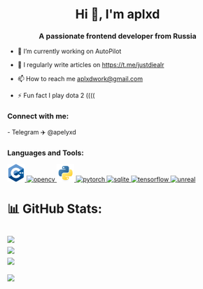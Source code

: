 <h1 align="center">Hi 👋, I'm aplxd</h1> 
<h3 align="center">A passionate frontend developer from Russia</h3> 
 
- 🔭 I’m currently working on AutoPilot 
 
- 📝 I regularly write articles on https://t.me/justdiealr 
 
- 📫 How to reach me aplxdwork@gmail.com 
 
- ⚡ Fun fact I play dota 2 (((( 
 
<h3 align="left">Connect with me:</h3> 
 - Telegram ✈️
 @apelyxd
<h3 align="left">Languages and Tools:</h3> 
<p align="left"> <a href="https://www.w3schools.com/cpp/" target="_blank" rel="noreferrer"> <img src="https://raw.githubusercontent.com/devicons/devicon/master/icons/cplusplus/cplusplus-original.svg" alt="cplusplus" width="40" height="40"/> </a> <a href="https://opencv.org/" target="_blank" rel="noreferrer"> <img src="https://www.vectorlogo.zone/logos/opencv/opencv-icon.svg" alt="opencv" width="40" height="40"/> </a> <a href="https://www.python.org" target="_blank" rel="noreferrer"> <img src="https://raw.githubusercontent.com/devicons/devicon/master/icons/python/python-original.svg" alt="python" width="40" height="40"/> </a> <a href="https://pytorch.org/" target="_blank" rel="noreferrer"> <img src="https://www.vectorlogo.zone/logos/pytorch/pytorch-icon.svg" alt="pytorch" width="40" height="40"/> </a> <a href="https://www.sqlite.org/" target="_blank" rel="noreferrer"> <img src="https://www.vectorlogo.zone/logos/sqlite/sqlite-icon.svg" alt="sqlite" width="40" height="40"/> </a> <a href="https://www.tensorflow.org" target="_blank" rel="noreferrer"> <img src="https://www.vectorlogo.zone/logos/tensorflow/tensorflow-icon.svg" alt="tensorflow" width="40" height="40"/> </a> <a href="https://unrealengine.com/" target="_blank" rel="noreferrer"> <img src="https://raw.githubusercontent.com/kenangundogan/fontisto/036b7eca71aab1bef8e6a0518f7329f13ed62f6b/icons/svg/brand/unreal-engine.svg" alt="unreal" width="40" height="40"/> </a> </p>

# 📊 GitHub Stats: 
![](https://github-readme-stats.vercel.app/api?username=ap-apely&theme=dark&hide_border=false&include_all_commits=false&count_private=false)<br/> 
![](https://github-readme-streak-stats.herokuapp.com/?user=ap-apely&theme=dark&hide_border=false)<br/> 
![](https://github-readme-stats.vercel.app/api/top-langs/?username=ap-apely&theme=dark&hide_border=false&include_all_commits=false&count_private=false&layout=compact) 
--- 
![](https://visitcount.itsvg.in) 
